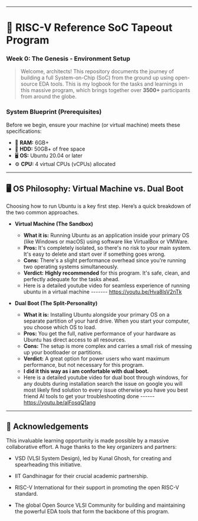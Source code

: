 

-----

# 🚀 RISC-V Reference SoC Tapeout Program

### Week 0: The Genesis - Environment Setup

>Welcome, architects! This repository documents the journey of building a full System-on-Chip (SoC) from the ground up using open-source EDA tools. This is my logbook for the tasks and learnings in this massive program, which brings together over **3500+** participants from around the globe.
> 
>
> 

### System Blueprint (Prerequisites)

Before we begin, ensure your machine (or virtual machine) meets these specifications:

  * 🧠 **RAM:** 6GB+
  * 💾 **HDD:** 50GB+ of free space
  * 🖥️ **OS:** Ubuntu 20.04 or later
  * ⚙️ **CPU:** 4 virtual CPUs (vCPUs) allocated
-----


## 🖥️ OS Philosophy: Virtual Machine vs. Dual Boot

Choosing how to run Ubuntu is a key first step. Here’s a quick breakdown of the two common approaches.

  * **Virtual Machine (The Sandbox)** 

      * **What it is:** Running Ubuntu as an application inside your primary OS (like Windows or macOS) using software like VirtualBox or VMWare.
      * **Pros:** It's completely isolated, so there's no risk to your main system. It's easy to delete and start over if something goes wrong.
      * **Cons:** There's a slight performance overhead since you're running two operating systems simultaneously.
      * **Verdict:** **Highly recommended** for this program. It's safe, clean, and perfectly adequate for the tasks ahead.
      * Here is a detailed youtube video for seamless experience of running ubuntu in a virtual machine ------- https://youtu.be/Hva8lsV2nTk

  * **Dual Boot (The Split-Personality)**

      * **What it is:** Installing Ubuntu alongside your primary OS on a separate partition of your hard drive. When you start your computer, you choose which OS to load.
      * **Pros:** You get the full, native performance of your hardware as Ubuntu has direct access to all resources.
      * **Cons:** The setup is more complex and carries a small risk of messing up your bootloader or partitions.
      * **Verdict:** A great option for power users who want maximum performance, but not necessary for this program.
      * **I did it this way as i am confortable with dual boot.**
      * Here is a detailed youtube video for dual boot through windows, for any doubts during installation search the issue on google you will most likely find solution to every issue otherwise you have you best friend AI tools to get your troubleshooting done
------ https://youtu.be/alFosqQ1ang

-----

## 🙏 Acknowledgements

This invaluable learning opportunity is made possible by a massive collaborative effort. A huge thanks to the key organizers and partners:

* VSD (VLSI System Design), led by Kunal Ghosh, for creating and spearheading this initiative.

* IIT Gandhinagar for their crucial academic partnership.

* RISC-V International for their support in promoting the open RISC-V standard.

* The global Open Source VLSI Community for building and maintaining the powerful EDA tools that form the backbone of this program.
